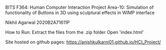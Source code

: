 BITS F364: Human Computer Interaction Project
Area-10: Simulation of functionality of Buttons in 3D using sculptural effects in WIMP interface

Nikhil Agarwal
2020B2A71611P

How to Run:
Extract the files from the .zip folder
Open 'index.html'

Site hosted on github pages: https://anishkulkarni01.github.io/HCI_Project/
